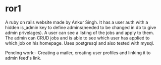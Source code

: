 ror1
====

A ruby on rails website made by Ankur Singh.
It has a user auth with a hidden is_admin key to define admins(needed to be changed in db to give admin privelages).
A user can see a listing of the jobs and apply to them. The admin can CRUD jobs and is able to see which user has applied to which job on his homepage. Uses postgresql and also tested with mysql.

Pending work:- Creating a mailer, creating user profiles and linking it to admin feed's link.

